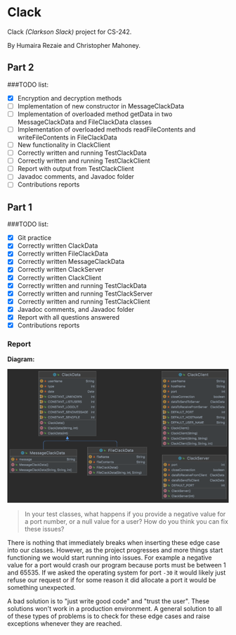 # Clack
Clack _(Clarkson Slack)_ project for CS-242.

By Humaira Rezaie and Christopher Mahoney.

## Part 2
###TODO list:
- [x] Encryption and decryption methods
- [ ] Implementation of new constructor in MessageClackData
- [ ] Implementation of overloaded method getData in two MessageClackData and FileClackData classes
- [ ] Implementation of overloaded methods readFileContents and writeFileContents in FileClackData
- [ ] New functionality in ClackClient
- [ ] Correctly written and running TestClackData
- [ ] Correctly written and running TestClackClient
- [ ] Report with output from TestClackClient
- [ ] Javadoc comments, and Javadoc folder
- [ ] Contributions reports

## Part 1
###TODO list:
- [x] Git practice
- [x] Correctly written ClackData
- [x] Correctly written FileClackData
- [x] Correctly written MessageClackData
- [x] Correctly written ClackServer 
- [x] Correctly written ClackClient
- [x] Correctly written and running TestClackData
- [x] Correctly written and running TestClackServer
- [x] Correctly written and running TestClackClient
- [x] Javadoc comments, and Javadoc folder
- [x] Report with all questions answered
- [x] Contributions reports

### Report

**Diagram:**

![](screenshot.png)

> In your test classes, what happens if you provide a negative value for a port
number, or a null value for a user? How do you think you can fix these issues?

There is nothing that immediately breaks when inserting these edge case into our classes. 
However, as the project progresses and more things start functioning we would start running into issues.
For example a negative value for a port would crash our program because ports must be between 1 and 65535.
If we asked the operating system for port `-30` it would likely just refuse our request or if 
for some reason it did allocate a port it would be something unexpected.

A bad solution is to "just write good code" and "trust the user". These solutions won't work in a production 
environment. A general solution to all of these types of problems is to check for these edge cases and raise exceptions
whenever they are reached.